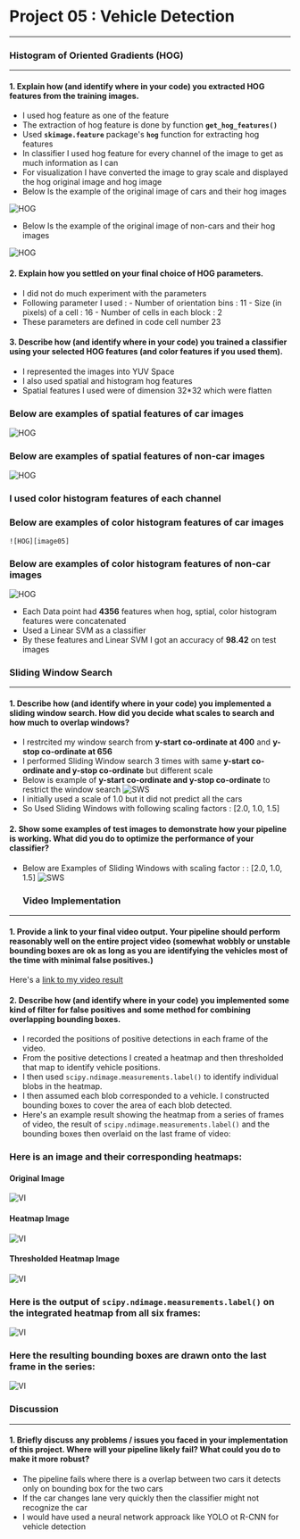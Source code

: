 
#  Project 05 : Vehicle Detection
-----


### Histogram of Oriented Gradients (HOG)

---

[image01]: ./Images/car_hog.JPG "car_hog"
[image02]: ./Images/non_car_hog.JPG "non_car_hog"
[image03]: ./Images/car_spatial.JPG "car_spatial"
[image04]: ./Images/non_car_spatial.JPG "non_car_spatial"
[image05]: ./Images/car_color_hist.JPG "car_color_hist"
[image06]: ./Images/non_car_color_hist.JPG "non_car_color_hist"


#### 1. Explain how (and identify where in your code) you extracted HOG features from the training images.

 - I used hog feature as one of the feature 
 - The extraction of hog feature is done by function **`get_hog_features()`**
 - Used **`skimage.feature`** package's **`hog`** function for extracting hog features 
 - In classifier I used hog feature for every channel of the image to get as much information as I can
 - For visualization I have converted the image to gray scale and displayed the hog original image and hog image
 - Below Is the example of the original image of cars and their hog images
 
 
 ![HOG][image01]

 - Below Is the example of the original image of non-cars and their hog images


 ![HOG][image02]


#### 2. Explain how you settled on your final choice of HOG parameters.

 - I did not do much experiment with the parameters
 - Following parameter I used :
            - Number of orientation bins : 11
            - Size (in pixels) of a cell : 16
            - Number of cells in each block : 2
 - These parameters are defined in code cell number 23

#### 3. Describe how (and identify where in your code) you trained a classifier using your selected HOG features (and color features if you used them).

 - I represented the images into YUV Space
 - I also used spatial and histogram hog features
 - Spatial features I used were of dimension 32*32 which were flatten
 ### **Below are examples of spatial features of car images**
 
  ![HOG][image03]

 ### **Below are examples of spatial features of non-car images**
 
  ![HOG][image04]

 ###  **I used color histogram features of each channel**
 ###  **Below are examples of color histogram features of car images**

    ![HOG][image05]

 ### **Below are examples of color histogram features of non-car images**
 
   ![HOG][image06]
 
 - Each Data point had **4356** features when hog, sptial, color histogram features were concatenated 
 - Used a Linear SVM as a classifier
 - By these features and Linear SVM I got an accuracy of **98.42** on test images
 
 ### Sliding Window Search

---




[image07]: ./Images/restrict_search_window.JPG "restrict_search_window"
[image08]: ./Images/Results.JPG "Results"

#### 1. Describe how (and identify where in your code) you implemented a sliding window search.  How did you decide what scales to search and how much to overlap windows?
 - I restrcited my window search from **y-start co-ordinate at 400** and **y-stop co-ordinate at 656**
 - I performed Sliding Window search 3 times with same **y-start co-ordinate and y-stop co-ordinate** but different scale
 - Below is example of **y-start co-ordinate and y-stop co-ordinate** to restrict the window search
   ![SWS][image07]
 - I initially used a scale of 1.0 but it did not predict all the cars
 - So Used Sliding Windows with following scaling factors : [2.0, 1.0, 1.5]
 
 
#### 2. Show some examples of test images to demonstrate how your pipeline is working.  What did you do to optimize the performance of your classifier?
 - Below are Examples of Sliding Windows with scaling factor : : [2.0, 1.0, 1.5]
   ![SWS][image08]

   
   ### Video Implementation
----

[image09]: ./Images/Results.JPG "Results"
[image10]: ./Images/heatmap.JPG "heatmap"
[image11]: ./Images/after_thresholding.JPG "after_thresholding"
[image12]: ./Images/label_box.JPG "label_box"
[image13]: ./Images/final_result.JPG "label_box"


#### 1. Provide a link to your final video output.  Your pipeline should perform reasonably well on the entire project video (somewhat wobbly or unstable bounding boxes are ok as long as you are identifying the vehicles most of the time with minimal false positives.)
Here's a [link to my video result](./project_video_output.mp4)



#### 2. Describe how (and identify where in your code) you implemented some kind of filter for false positives and some method for combining overlapping bounding boxes.
 - I recorded the positions of positive detections in each frame of the video.  
 - From the positive detections I created a heatmap and then thresholded that map to identify vehicle positions. 
 - I then used `scipy.ndimage.measurements.label()` to identify individual blobs in the heatmap.  
 - I then assumed each blob corresponded to a vehicle.  I constructed bounding boxes to cover the area of each blob detected.  
 - Here's an example result showing the heatmap from a series of frames of video, the result of `scipy.ndimage.measurements.label()` and the bounding boxes then overlaid on the last frame of video:

### Here is an image and their corresponding heatmaps:

  #### Original Image
  ![VI][image09]
  
  #### Heatmap Image
  ![VI][image10]

  #### Thresholded Heatmap Image
  ![VI][image11]

### Here is the output of `scipy.ndimage.measurements.label()` on the integrated heatmap from all six frames:
  ![VI][image12]


### Here the resulting bounding boxes are drawn onto the last frame in the series:
  ![VI][image13]

  
  ### Discussion
-----

#### 1. Briefly discuss any problems / issues you faced in your implementation of this project.  Where will your pipeline likely fail?  What could you do to make it more robust?


- The pipeline fails where there is a overlap between two cars it detects only on bounding box for the two cars
- If the car changes lane very quickly then the classifier might not recognize the car
- I would have used a neural network approack like YOLO ot R-CNN for vehicle detection

